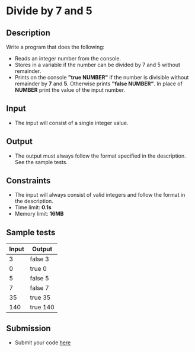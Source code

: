 # Divide by 7 and 5

## Description
Write a program that does the following:
  - Reads an integer number from the console.
  - Stores in a variable if the number can be divided by 7 and 5 without remainder.
  - Prints on the console **"true NUMBER"** if the number is divisible without remainder by **7** and **5**. Otherwise prints **"false NUMBER"**.
   In place of **NUMBER** print the value of the input number. 

## Input
- The input will consist of a single integer value.

## Output
- The output must always follow the format specified in the description. See the sample tests.

## Constraints
- The input will always consist of valid integers and follow the format in the description.
- Time limit: **0.1s**
- Memory limit: **16MB**

## Sample tests

|     Input      |     Output     |
|----------------|----------------|
|3               |false 3         |
|0               |true 0          |
|5               |false 5         |
|7               |false 7         |
|35              |true 35         |
|140             |true 140        |

## Submission
- Submit your code [here](http://bgcoder.com/Contests/Compete/Index/310#2)
